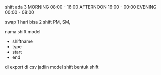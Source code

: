 shift ada 3
MORNING 08:00 - 16:00
AFTERNOON 16:00 - 00:00
EVENING 00:00 - 08:00

swap 
1 hari bisa 2 shift
PM, SM, 

nama shift model
- shiftname
- type 
- start
- end

di export di csv jadiin model shift bentuk shift